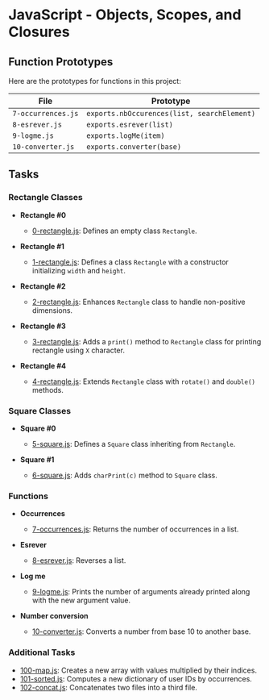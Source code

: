 # JavaScript - Objects, Scopes, and Closures

## Function Prototypes

Here are the prototypes for functions in this project:

| File               | Prototype                                |
| ------------------ | ---------------------------------------- |
| `7-occurrences.js` | `exports.nbOccurences(list, searchElement)` |
| `8-esrever.js`     | `exports.esrever(list)`                  |
| `9-logme.js`       | `exports.logMe(item)`                    |
| `10-converter.js`  | `exports.converter(base)`                |

## Tasks

### Rectangle Classes

* **Rectangle #0**
  * [0-rectangle.js](./0-rectangle.js): Defines an empty class `Rectangle`.

* **Rectangle #1**
  * [1-rectangle.js](./1-rectangle.js): Defines a class `Rectangle` with a constructor initializing `width` and `height`.

* **Rectangle #2**
  * [2-rectangle.js](./2-rectangle.js): Enhances `Rectangle` class to handle non-positive dimensions.

* **Rectangle #3**
  * [3-rectangle.js](./3-rectangle.js): Adds a `print()` method to `Rectangle` class for printing rectangle using `X` character.

* **Rectangle #4**
  * [4-rectangle.js](./4-rectangle.js): Extends `Rectangle` class with `rotate()` and `double()` methods.

### Square Classes

* **Square #0**
  * [5-square.js](./5-square.js): Defines a `Square` class inheriting from `Rectangle`.

* **Square #1**
  * [6-square.js](./6-square.js): Adds `charPrint(c)` method to `Square` class.

### Functions

* **Occurrences**
  * [7-occurrences.js](./7-occurrences.js): Returns the number of occurrences in a list.

* **Esrever**
  * [8-esrever.js](./8-esrever.js): Reverses a list.

* **Log me**
  * [9-logme.js](./9-logme.js): Prints the number of arguments already printed along with the new argument value.

* **Number conversion**
  * [10-converter.js](./10-converter.js): Converts a number from base 10 to another base.

### Additional Tasks

* [100-map.js](./100-map.js): Creates a new array with values multiplied by their indices.
* [101-sorted.js](./101-sorted.js): Computes a new dictionary of user IDs by occurrences.
* [102-concat.js](./102-concat.js): Concatenates two files into a third file.
